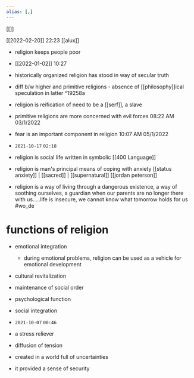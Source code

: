 ```yaml
---
alias: [,]
---
```

[[]]

[[2022-02-20]] 22:23 [[alux]]
- religion keeps people poor

- [[2022-01-02]] 10:27
- historically organized religion has stood in way of secular truth
- diff b/w higher and primitive religions - absence of [[philosophy]]ical speculation in latter ^19258a
- religion is reification of need to be a [[serf]], a slave
- primitive religions are more concerned with evil forces 08:22 AM 03/1/2022
- fear is an important component in religion 10:07 AM 05/1/2022
- `2021-10-17` `02:18`
- religion is social life written in symbolic [[400 Language]]
- religion is man's principal means of coping with anxiety [[status anxiety]] | [[sacred]] | [[supernatural]] [[jordan peterson]] 
- religion is a way of living through a dangerous existence, a way of soothing ourselves, a guardian when our parents are no longer there with us.....life is insecure, we cannot know what tomorrow holds for us #wo_de 
# functions of religion
- emotional integration
	- during emotional problems, religion can be used as a vehicle for emotional development
- cultural revitalization
- maintenance of social order
- psychological function
- social integration

- `2021-10-07` `00:46` 
- a stress reliever
- diffusion of tension
- created in a world full of uncertainties
- it provided a sense of security